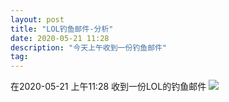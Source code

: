 ```yaml
---
layout: post
title: "LOL钓鱼邮件-分析"
date: 2020-05-21 11:28
description: "今天上午收到一份钓鱼邮件"
tag: 
---
```


在2020-05-21 上午11:28 收到一份LOL的钓鱼邮件
![](/images/posts/Wifilist/PastedGraphic.png)

